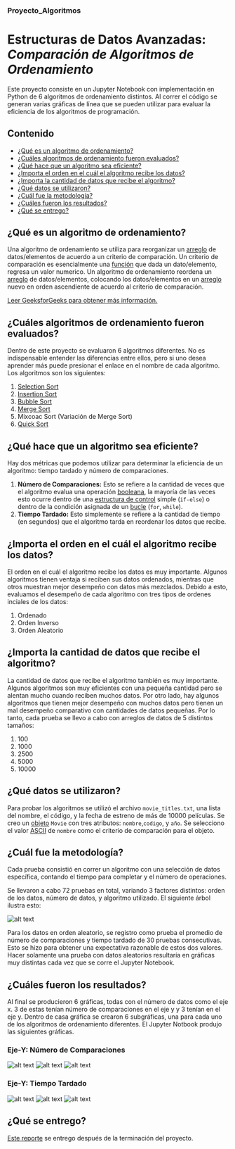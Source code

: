 ### Proyecto_Algoritmos
# Estructuras de Datos Avanzadas: _Comparación de Algoritmos de Ordenamiento_

Este proyecto consiste en un Jupyter Notebook con implementación en Python de 6 algoritmos de ordenamiento distintos. Al correr el código se generan varias gráficas de línea que se pueden utilizar para evaluar la eficiencia de los algoritmos de programación.

## Contenido
* [¿Qué es un algoritmo de ordenamiento?](#1)
* [¿Cuáles algoritmos de ordenamiento fueron evaluados?](#2)
* [¿Qué hace que un algoritmo sea eficiente?](#3)
* [¿Importa el orden en el cuál el algoritmo recibe los datos?](#4)
* [¿Importa la cantidad de datos que recibe el algoritmo?](#5)
* [¿Qué datos se utilizaron?](#6)
* [¿Cuál fue la metodología?](#7)
* [¿Cuáles fueron los resultados?](#8)
* [¿Qué se entrego?](#9)

## ¿Qué es un algoritmo de ordenamiento? <a name="1"></a>

Una algoritmo de ordenamiento se utiliza para reorganizar un [arreglo](https://es.wikipedia.org/wiki/Vector_(inform%C3%A1tica)) de datos/elementos de acuerdo a un criterio de comparación. Un criterio de comparación es esencialmente una [función](https://es.wikipedia.org/wiki/Funci%C3%B3n_matem%C3%A1tica#:~:text=La%20definici%C3%B3n%20general%20de%20funci%C3%B3n,un%20%C3%BAnico%20elemento%20de%20B.) que dada un dato/elemento, regresa un valor numerico. Un algoritmo de ordenamiento reordena un [arreglo](https://es.wikipedia.org/wiki/Vector_(inform%C3%A1tica)) de datos/elementos, colocando los datos/elementos en un [arreglo](https://es.wikipedia.org/wiki/Vector_(inform%C3%A1tica)) nuevo en orden ascendiente de acuerdo al criterio de comparación.

[Leer GeeksforGeeks para obtener más información.](https://www.geeksforgeeks.org/sorting-algorithms/)

## ¿Cuáles algoritmos de ordenamiento fueron evaluados? <a name="2"></a>

Dentro de este proyecto se evaluaron 6 algoritmos diferentes. No es indispensable entender las diferencias entre ellos, pero si uno desea aprender más puede presionar el enlace en el nombre de cada algoritmo. Los algoritmos son los siguientes:

1. [Selection Sort](https://www.geeksforgeeks.org/selection-sort/)
2. [Insertion Sort](https://www.geeksforgeeks.org/insertion-sort/)
3. [Bubble Sort](https://www.geeksforgeeks.org/bubble-sort/)
4. [Merge Sort](https://www.geeksforgeeks.org/merge-sort/)
5. Mixcoac Sort (Variación de Merge Sort)
6. [Quick Sort](https://www.geeksforgeeks.org/quick-sort/)

## ¿Qué hace que un algoritmo sea eficiente? <a name="3"></a>

Hay dos métricas que podemos utilizar para determinar la eficiencia de un algoritmo: tiempo tardado y número de comparaciones.
1. **Número de Comparaciones:** Esto se refiere a la cantidad de veces que el algoritmo evalua una operación [booleana](https://es.wikipedia.org/wiki/Funci%C3%B3n_booleana), la mayoría de las veces esto ocurre dentro de una [estructura de control](https://es.wikipedia.org/wiki/Estructuras_de_control) simple (`if-else`) o dentro de la condición asignada de un [bucle](https://es.wikipedia.org/wiki/Bucle_(programaci%C3%B3n)#:~:text=Un%20bucle%20o%20ciclo%2C%20en,y%20el%20bucle%20do%2Dwhile.) (`for`, `while`).
2. **Tiempo Tardado:** Esto simplemente se refiere a la cantidad de tiempo (en segundos) que el algoritmo tarda en reordenar los datos que recibe.

## ¿Importa el orden en el cuál el algoritmo recibe los datos? <a name="4"></a>

El orden en el cuál el algoritmo recibe los datos es muy importante. Algunos algoritmos tienen ventaja si reciben sus datos ordenados, mientras que otros muestran mejor desempeño con datos más mezclados. Debido a esto, evaluamos el desempeño de cada algoritmo con tres tipos de ordenes inciales de los datos:

1. Ordenado
2. Orden Inverso
3. Orden Aleatorio

## ¿Importa la cantidad de datos que recibe el algoritmo? <a name="5"></a>

La cantidad de datos que recibe el algoritmo también es muy importante. Algunos algoritmos son muy eficientes con una pequeña cantidad pero se alentan mucho cuando reciben muchos datos. Por otro lado, hay algunos algoritmos que tienen mejor desempeño con muchos datos pero tienen un mal desempeño comparativo con cantidades de datos pequeñas. Por lo tanto, cada prueba se llevo a cabo con arreglos de datos de 5 distintos tamaños:

1. 100
2. 1000 
3. 2500 
4. 5000 
5. 10000

## ¿Qué datos se utilizaron? <a name="6"></a>

Para probar los algoritmos se utilizó el archivo `movie_titles.txt`, una lista del nombre, el código, y la fecha de estreno de más de 10000 películas. Se creo un [objeto](https://es.wikipedia.org/wiki/Objeto_(programaci%C3%B3n)) `Movie` con tres atributos: `nombre`,`codigo`, y `año`. Se selecciono el valor [ASCII](https://es.wikipedia.org/wiki/ASCII) de `nombre` como el criterio de comparación para el objeto.

## ¿Cuál fue la metodología? <a name="7"></a>

Cada prueba consistió en correr un algoritmo con una selección de datos específica, contando el tiempo para completar y el número de operaciones.

Se llevaron a cabo 72 pruebas en total, variando 3 factores distintos: orden de los datos, número de datos, y algoritmo utilizado. El siguiente árbol ilustra esto:

![alt text](https://github.com/marianofranco1998/Proyecto_Algoritmos/blob/master/images/Decision_Tree_1.png "Diagrama")

Para los datos en orden aleatorio, se registro como prueba el promedio de número de comparaciones y tiempo tardado de 30 pruebas consecutivas. Esto se hizo para obtener una expectativa razonable de estos dos valores. Hacer solamente una prueba con datos aleatorios resultaría en gráficas muy distintas cada vez que se corre el Jupyter Notebook.

## ¿Cuáles fueron los resultados? <a name="8"></a>

Al final se producieron 6 gráficas, todas con el número de datos como el eje x. 3 de estas tenían número de comparaciones en el eje y y 3 tenían en el eje y. Dentro de casa gráfica se crearon 6 subgráficas, una para cada uno de los algoritmos de ordenamiento diferentes. El Jupyter Notbook produjo las siguientes gráficas.

### Eje-Y: Número de Comparaciones
![alt text](https://github.com/marianofranco1998/Proyecto_Algoritmos/blob/master/images/A1.png "A1")
![alt text](https://github.com/marianofranco1998/Proyecto_Algoritmos/blob/master/images/A2.png "A2")
![alt text](https://github.com/marianofranco1998/Proyecto_Algoritmos/blob/master/images/A3.png "A3")

### Eje-Y: Tiempo Tardado
![alt text](https://github.com/marianofranco1998/Proyecto_Algoritmos/blob/master/images/B1.png "B1")
![alt text](https://github.com/marianofranco1998/Proyecto_Algoritmos/blob/master/images/B2.png "B2")
![alt text](https://github.com/marianofranco1998/Proyecto_Algoritmos/blob/master/images/B3.png "B3")

## ¿Qué se entrego? <a name="9"></a>
[Este reporte](https://docs.google.com/document/d/1AarI4mo9nCETtxMMcOIzXVIFglF7Dm8Lc7BkU_PTyoc/edit?usp=sharing) se entrego después de la terminación del proyecto.
